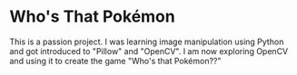 # Who's That Pokémon

This is a passion project. I was learning image manipulation using Python and got introduced to "Pillow" and "OpenCV". 
I am now exploring OpenCV and using it to create the game "Who's that Pokémon??"
